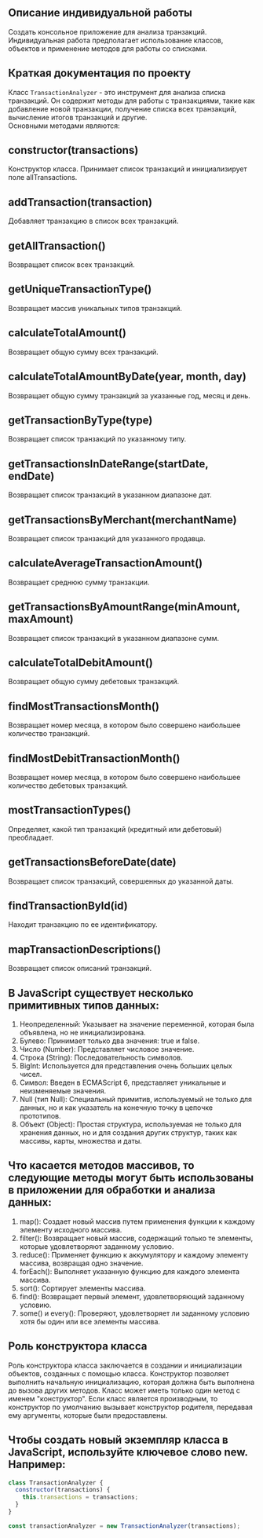 ## Описание индивидуальной работы

Создать консольное приложение для анализа транзакций. Индивидуальная работа предполагает использование классов, объектов и применение методов для работы со списками.

## Краткая документация по проекту

Класс `TransactionAnalyzer` - это инструмент для анализа списка транзакций. Он содержит методы для работы с транзакциями, такие как добавление новой транзакции, получение списка всех транзакций, вычисление итогов транзакций и другие.  
Основными методами являются:

## constructor(transactions)
Конструктор класса. Принимает список транзакций и инициализирует поле allTransactions.

## addTransaction(transaction)
Добавляет транзакцию в список всех транзакций.

## getAllTransaction()
Возвращает список всех транзакций.

## getUniqueTransactionType()
Возвращает массив уникальных типов транзакций.

## calculateTotalAmount()
Возвращает общую сумму всех транзакций.

## calculateTotalAmountByDate(year, month, day)
Возвращает общую сумму транзакций за указанные год, месяц и день.

## getTransactionByType(type)
Возвращает список транзакций по указанному типу.

## getTransactionsInDateRange(startDate, endDate)
Возвращает список транзакций в указанном диапазоне дат.

## getTransactionsByMerchant(merchantName)
Возвращает список транзакций для указанного продавца.

## calculateAverageTransactionAmount()
Возвращает среднюю сумму транзакции.

## getTransactionsByAmountRange(minAmount, maxAmount)
Возвращает список транзакций в указанном диапазоне сумм.

## calculateTotalDebitAmount()
Возвращает общую сумму дебетовых транзакций.

## findMostTransactionsMonth()
Возвращает номер месяца, в котором было совершено наибольшее количество транзакций.

## findMostDebitTransactionMonth()
Возвращает номер месяца, в котором было совершено наибольшее количество дебетовых транзакций.

## mostTransactionTypes()
Определяет, какой тип транзакций (кредитный или дебетовый) преобладает.

## getTransactionsBeforeDate(date)
Возвращает список транзакций, совершенных до указанной даты.

## findTransactionById(id)
Находит транзакцию по ее идентификатору.

## mapTransactionDescriptions()
Возвращает список описаний транзакций.

## В JavaScript существует несколько примитивных типов данных:

1. Неопределенный: Указывает на значение переменной, которая была объявлена, но не инициализирована.
2. Булево: Принимает только два значения: true и false.
3. Число (Number): Представляет числовое значение.
4. Строка (String): Последовательность символов.
5. BigInt: Используется для представления очень больших целых чисел.
6. Символ: Введен в ECMAScript 6, представляет уникальные и неизменяемые значения.
7. Null (тип Null): Специальный примитив, используемый не только для данных, но и как указатель на конечную точку в цепочке прототипов.
8. Объект (Object): Простая структура, используемая не только для хранения данных, но и для создания других структур, таких как массивы, карты, множества и даты.

## Что касается методов массивов, то следующие методы могут быть использованы в приложении для обработки и анализа данных:

1. map(): Создает новый массив путем применения функции к каждому элементу исходного массива.
2. filter(): Возвращает новый массив, содержащий только те элементы, которые удовлетворяют заданному условию.
3. reduce(): Применяет функцию к аккумулятору и каждому элементу массива, возвращая одно значение.
4. forEach(): Выполняет указанную функцию для каждого элемента массива.
5. sort(): Сортирует элементы массива.
6. find(): Возвращает первый элемент, удовлетворяющий заданному условию.
7. some() и every(): Проверяют, удовлетворяет ли заданному условию хотя бы один или все элементы массива.

## Роль конструктора класса
Роль конструктора класса заключается в создании и инициализации объектов, созданных с помощью класса. Конструктор позволяет выполнить начальную инициализацию, которая должна быть выполнена до вызова других методов. Класс может иметь только один метод с именем "конструктор". Если класс является производным, то конструктор по умолчанию вызывает конструктор родителя, передавая ему аргументы, которые были предоставлены.

## Чтобы создать новый экземпляр класса в JavaScript, используйте ключевое слово new. Например:

```js
class TransactionAnalyzer {
  constructor(transactions) {
    this.transactions = transactions;
  }
}

const transactionAnalyzer = new TransactionAnalyzer(transactions);
```